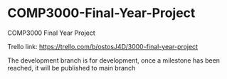 # COMP3000-Final-Year-Project
 COMP3000 Final Year Project
 
 Trello link: https://trello.com/b/ostosJ4D/3000-final-year-project

The development branch is for development, once a milestone has been reached, it will be published to main branch
